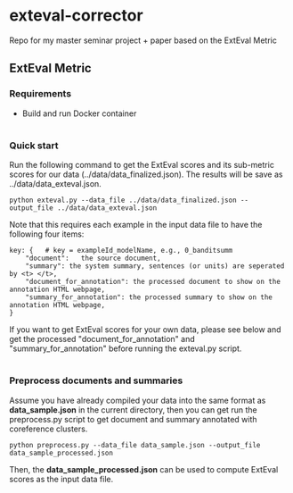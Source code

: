 # exteval-corrector
Repo for my master seminar project + paper based on the ExtEval Metric

## ExtEval Metric

### Requirements

* Build and run Docker container

#

### Quick start
Run the following command to get the ExtEval scores and its sub-metric scores
for our data (../data/data_finalized.json).
The results will be save as ../data/data_exteval.json.
```
python exteval.py --data_file ../data/data_finalized.json --output_file ../data/data_exteval.json
```
Note that this requires each example in the input data file to have the following four items:
```
key: {   # key = exampleId_modelName, e.g., 0_banditsumm
    "document":   the source document,
    "summary": the system summary, sentences (or units) are seperated by <t> </t>,
    "document_for_annotation": the processed document to show on the annotation HTML webpage,
    "summary_for_annotation": the processed summary to show on the annotation HTML webpage,
}
``` 
If you want to get ExtEval scores for your own data, please see below and get the processed
"document_for_annotation" and "summary_for_annotation" before running the exteval.py script.

#

### Preprocess documents and summaries
Assume you have already compiled your data into the same format as **data_sample.json** in the current directory,
then you can get run the preprocess.py script to get document and summary annotated with coreference clusters.
```
python preprocess.py --data_file data_sample.json --output_file data_sample_processed.json
``` 
Then, the **data_sample_processed.json** can be used to compute ExtEval scores as the input data file.

